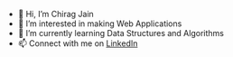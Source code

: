 - 👋 Hi, I’m Chirag Jain
- 👀 I’m interested in making Web Applications
- 🌱 I’m currently learning Data Structures and Algorithms
- 📫 Connect with me on [LinkedIn](https://www.linkedin.com/in/chirag-jain-101b611ba/)

<!---
cchiragJain/cchiragJain is a ✨ special ✨ repository because its `README.md` (this file) appears on your GitHub profile.
You can click the Preview link to take a look at your changes.
--->

